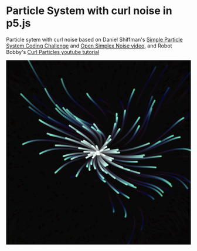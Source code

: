 # Particle System with curl noise in p5.js

Particle sytem with curl noise based on Daniel Shiffman's [Simple Particle System Coding Challenge](https://thecodingtrain.com/challenges/78-simple-particle-system) and [Open Simplex Noise video](), and Robot Bobby's [Curl Particles youtube tutorial](https://www.youtube.com/watch?v=gvMNixP1S5o)

![](assets/curl.png)
